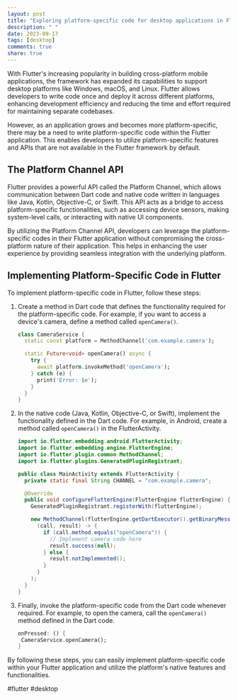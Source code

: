 ```yaml
---
layout: post
title: "Exploring platform-specific code for desktop applications in Flutter."
description: " "
date: 2023-09-17
tags: [desktop]
comments: true
share: true
---
```


With Flutter's increasing popularity in building cross-platform mobile applications, the framework has expanded its capabilities to support desktop platforms like Windows, macOS, and Linux. Flutter allows developers to write code once and deploy it across different platforms, enhancing development efficiency and reducing the time and effort required for maintaining separate codebases.

However, as an application grows and becomes more platform-specific, there may be a need to write platform-specific code within the Flutter application. This enables developers to utilize platform-specific features and APIs that are not available in the Flutter framework by default.

## The Platform Channel API

Flutter provides a powerful API called the Platform Channel, which allows communication between Dart code and native code written in languages like Java, Kotlin, Objective-C, or Swift. This API acts as a bridge to access platform-specific functionalities, such as accessing device sensors, making system-level calls, or interacting with native UI components.

By utilizing the Platform Channel API, developers can leverage the platform-specific codes in their Flutter application without compromising the cross-platform nature of their application. This helps in enhancing the user experience by providing seamless integration with the underlying platform.

## Implementing Platform-Specific Code in Flutter

To implement platform-specific code in Flutter, follow these steps:

1. Create a method in Dart code that defines the functionality required for the platform-specific code. For example, if you want to access a device's camera, define a method called `openCamera()`.

   ```dart
   class CameraService {
     static const platform = MethodChannel('com.example.camera');

     static Future<void> openCamera() async {
       try {
         await platform.invokeMethod('openCamera');
       } catch (e) {
         print('Error: $e');
       }
     }
   }
   ```

2. In the native code (Java, Kotlin, Objective-C, or Swift), implement the functionality defined in the Dart code. For example, in Android, create a method called `openCamera()` in the FlutterActivity.

   ```java
   import io.flutter.embedding.android.FlutterActivity;
   import io.flutter.embedding.engine.FlutterEngine;
   import io.flutter.plugin.common.MethodChannel;
   import io.flutter.plugins.GeneratedPluginRegistrant;

   public class MainActivity extends FlutterActivity {
     private static final String CHANNEL = "com.example.camera";

     @Override
     public void configureFlutterEngine(FlutterEngine flutterEngine) {
       GeneratedPluginRegistrant.registerWith(flutterEngine);

       new MethodChannel(flutterEngine.getDartExecutor().getBinaryMessenger(), CHANNEL).setMethodCallHandler(
         (call, result) -> {
           if (call.method.equals("openCamera")) {
             // Implement camera code here
             result.success(null);
           } else {
             result.notImplemented();
           }
         }
       );
     }
   }
   ```

3. Finally, invoke the platform-specific code from the Dart code whenever required. For example, to open the camera, call the `openCamera()` method defined in the Dart code.

   ```dart
   onPressed: () {
    CameraService.openCamera();
   }
   ```

By following these steps, you can easily implement platform-specific code within your Flutter application and utilize the platform's native features and functionalities.

#flutter #desktop